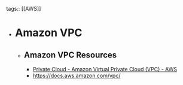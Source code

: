 tags:: [[AWS]]

- # Amazon VPC
	- ## Amazon VPC Resources
		- [Private Cloud - Amazon Virtual Private Cloud (VPC) - AWS](https://aws.amazon.com/vpc/)
		- https://docs.aws.amazon.com/vpc/